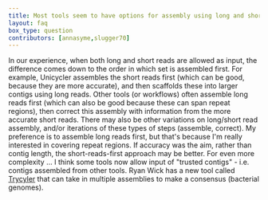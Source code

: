 ```yaml
---
title: Most tools seem to have options for assembly using long and short reads, what are the pros and cons of the different tools?
layout: faq
box_type: question
contributors: [annasyme,slugger70]
---
```


In our experience, when both long and short reads are allowed as input, the difference comes down to the order in which set is assembled first. For example, Unicycler assembles the short reads first (which can be good, because they are more accurate), and then scaffolds these into larger contigs using long reads. Other tools (or workflows) often assemble long reads first (which can also be good because these can span repeat regions), then correct this assembly with information from the more accurate short reads. There may also be other variations on long/short read assembly, and/or iterations of these types of steps (assemble, correct). My preference is to assemble long reads first, but that's because I'm really interested in covering repeat regions. If accuracy was the aim, rather than contig length, the short-reads-first approach may be better. For even more complexity ... I think some tools now allow input of "trusted contigs" - i.e. contigs assembled from other tools. Ryan Wick has a new tool called [Trycyler](https://github.com/rrwick/Trycycler/wiki ) that can take in multiple assemblies to make a consensus (bacterial genomes).
